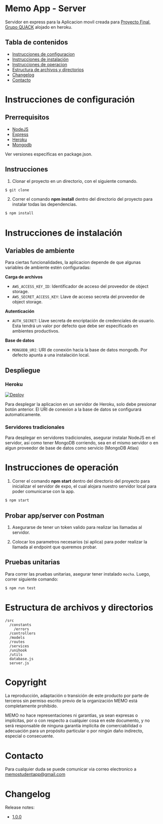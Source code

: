 # Memo App - Server

Servidor en express para la Aplicacion movil creada para  [Proyecto Final, Grupo QUACK](https://www.intec.edu.do) alojado en heroku.


## Tabla de contenidos

- [Instrucciones de configuracion](#Instrucciones-de-configuracion)
- [Instrucciones de instalación](#Instrucciones-de-instalación)
- [Instrucciones de operacion](#Instrucciones-de-operacion)
- [Estructura de archivos y directorios](#Estructura-de-archivos-y-directorios)
- [Changelog](#changelog)
- [Contacto](#Contacto)

# Instrucciones de configuración

## Prerrequisitos
- [NodeJS](https://nodejs.org)
- [Express](https://expressjs.com/es/)
- [Heroku](https://www.heroku.com/)
- [Mongodb](https://www.mongodb.com/es)

Ver versiones especificas en package.json.

## Instrucciones

1. Clonar el proyecto en un directorio, con el siguiente comando.

```sh
$ git clone
```

2. Correr el comando **npm install** dentro del directorio del proyecto para instalar todas las dependencias.

```sh
$ npm install
```

# Instrucciones de instalación

## Variables de ambiente

Para ciertas funcionalidades, la aplicacion depende de que algunas variables de ambiente estén configuradas:

**Carga de archivos**
- `AWS_ACCESS_KEY_ID`: Identificador de acceso del proveedor de object storage.
- `AWS_SECRET_ACCESS_KEY`: Llave de acceso secreta del proveedor de object storage.

**Autenticación**
- `AUTH_SECRET`: Llave secreta de encriptación de credenciales de usuario. Esta tendrá un valor por defecto que debe ser especificado en ambientes productivos.

**Base de datos**
- `MONGODB_URI`: URI de conexión hacia la base de datos mongodb. Por defecto apunta a una instalación local. 

## Despliegue

### Heroku
[![Deploy](https://www.herokucdn.com/deploy/button.svg)](https://heroku.com/deploy?template=https://github.com/QUACK-INTEC/memo-server)

Para desplegar la aplicacion en un servidor de Heroku, solo debe presionar botón anterior. El URI de conexion a la base de datos se configurará automaticamente. 

### Servidores tradicionales

Para desplegar en servidores tradicionales, asegurar instalar NodeJS en el servidor, asi como tener MongoDB corriendo, sea en el mismo servidor o en algun proveedor de base de datos como servicio (MongoDB Atlas)

# Instrucciones de operación

1. Correr el comando **npm start** dentro del directorio del proyecto para inicializar el servidor de expo, el cual alojara nuestro servidor local para poder comunicarse con la app.


```sh
$ npm start 
```

## **Probar app/server con Postman**

1. Asegurarse de tener un token valido para realizar las llamadas al servidor.

2. Colocar los parametros necesarios (si aplica) para poder realizar la llamada al endpoint que queremos probar.

## Pruebas unitarias

Para correr las pruebas unitarias, asegurar tener instalado `mocha`. Luego, correr siguiente comando:

```sh
$ npm run test 
```

# Estructura de archivos y directorios

```
/src
  /constants
    /errors
  /controllers
  /models
  /routes
  /services
  /unihook
  /utils
  database.js
  server.js
```

# Copyright

La reproducción, adaptación o transición de este producto por parte de terceros sin permiso escrito previo de la organización MEMO está completamente prohibido.

MEMO no hace representaciones ni garantías, ya sean expresas o implícitas, por o con respecto a cualquier cosa en este documento, y no será responsable de ninguna garantía implícita de comerciabilidad o adecuación para un propósito particular o por ningún daño indirecto, especial o consecuente.

# Contacto

Para cualquier duda se puede comunicar via correo electronico a memostudentapp@gmail.com

# Changelog

Release notes:

- [1.0.0](https://docs.google.com/document/d/1-iJrKZQLSGSOBNvlalW9tsI7nNbIhQBKuhJIQzTApdA/edit?usp=sharing)




